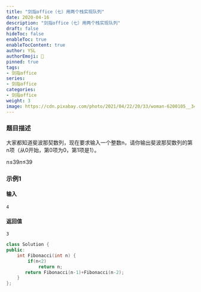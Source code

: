 ```yaml
---
title: "剑指office（七）用两个栈实现队列"
date: 2020-04-16
description: "剑指office（七）用两个栈实现队列"
draft: false
hideToc: false
enableToc: true
enableTocContent: true
author: YSL
authorEmoji: 🎅
pinned: true
tags:
- 剑指office
series:
- 剑指office
categories:
- 剑指office
weight: 3
image: https://cdn.pixabay.com/photo/2021/04/22/20/33/woman-6200105__340.jpg
---
```


### 题目描述

大家都知道斐波那契数列，现在要求输入一个整数n，请你输出斐波那契数列的第n项（从0开始，第0项为0，第1项是1）。 

n≤39*n*≤39

### 示例1

#### 输入

```
4
```

#### 返回值

```
3
```

```c++
class Solution {
public:
    int Fibonacci(int n) {
        if(n<2)
            return n;
       return Fibonacci(n-1)+Fibonacci(n-2);
    }
};
```